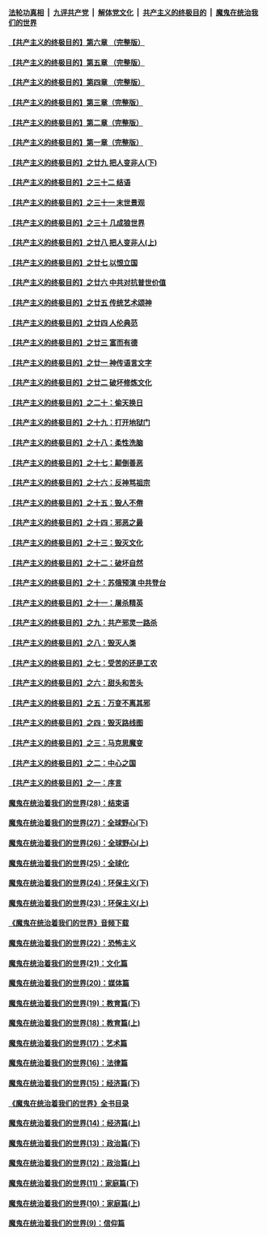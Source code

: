 ####  [法轮功真相](../../../../basic/blob/master/README.md?t=10030839) &nbsp;|&nbsp; [九评共产党](../../../../9ping.md/blob/master/README.md?t=10030839) &nbsp;|&nbsp; [解体党文化](../../../../jtdwh.md/blob/master/README.md?t=10030839)  &nbsp;|&nbsp; [共产主义的终极目的](../../../../gczydzjmd.md/blob/master/README.md?t=10030839) &nbsp;|&nbsp; [魔鬼在统治我们的世界](../../../../mgztzwmdsj.md/blob/master/README.md?t=10030839) 

#### [【共产主义的终极目的】第六章 （完整版）](../pages/nsc422/n11428913.md?t=10030839) 

#### [【共产主义的终极目的】第五章 （完整版）](../pages/nsc422/n11428912.md?t=10030839) 

#### [【共产主义的终极目的】第四章 （完整版）](../pages/nsc422/n11428907.md?t=10030839) 

#### [【共产主义的终极目的】第三章（完整版）](../pages/nsc422/n11428848.md?t=10030839) 

#### [【共产主义的终极目的】第二章（完整版）](../pages/nsc422/n11428831.md?t=10030839) 

#### [【共产主义的终极目的】第一章（完整版）](../pages/nsc422/n11417651.md?t=10030839) 

#### [【共产主义的终极目的】之廿九 把人变非人(下)](../pages/nsc422/n11344140.md?t=10030839) 

#### [【共产主义的终极目的】之三十二 结语](../pages/nsc422/n11360535.md?t=10030839) 

#### [【共产主义的终极目的】之三十一 末世景观](../pages/nsc422/n11351129.md?t=10030839) 

#### [【共产主义的终极目的】之三十 几成狼世界](../pages/nsc422/n11348280.md?t=10030839) 

#### [【共产主义的终极目的】之廿八 把人变非人(上)](../pages/nsc422/n11340492.md?t=10030839) 

#### [【共产主义的终极目的】之廿七 以恨立国](../pages/nsc422/n11336944.md?t=10030839) 

#### [【共产主义的终极目的】之廿六 中共对抗普世价值](../pages/nsc422/n11324785.md?t=10030839) 

#### [【共产主义的终极目的】之廿五 传统艺术颂神](../pages/nsc422/n11296396.md?t=10030839) 

#### [【共产主义的终极目的】之廿四 人伦典范](../pages/nsc422/n11296397.md?t=10030839) 

#### [【共产主义的终极目的】之廿三 富而有德](../pages/nsc422/n11283598.md?t=10030839) 

#### [【共产主义的终极目的】之廿一 神传语言文字](../pages/nsc422/n11263265.md?t=10030839) 

#### [【共产主义的终极目的】之廿二 破坏修炼文化](../pages/nsc422/n11245728.md?t=10030839) 

#### [【共产主义的终极目的】之二十：偷天换日](../pages/nsc422/n11238846.md?t=10030839) 

#### [【共产主义的终极目的】之十九：打开地狱门](../pages/nsc422/n11206376.md?t=10030839) 

#### [【共产主义的终极目的】之十八：柔性洗脑](../pages/nsc422/n11199994.md?t=10030839) 

#### [【共产主义的终极目的】之十七：颠倒善恶](../pages/nsc422/n11179782.md?t=10030839) 

#### [【共产主义的终极目的】之十六：反神骂祖宗](../pages/nsc422/n11166798.md?t=10030839) 

#### [【共产主义的终极目的】之十五：毁人不倦](../pages/nsc422/n11166792.md?t=10030839) 

#### [【共产主义的终极目的】之十四：邪恶之最](../pages/nsc422/n11150249.md?t=10030839) 

#### [【共产主义的终极目的】之十三：毁灭文化](../pages/nsc422/n11135227.md?t=10030839) 

#### [【共产主义的终极目的】之十二：破坏自然](../pages/nsc422/n11135214.md?t=10030839) 

#### [【共产主义的终极目的】之十：苏俄预演 中共登台](../pages/nsc422/n11118424.md?t=10030839) 

#### [【共产主义的终极目的】之十一：屠杀精英](../pages/nsc422/n11118442.md?t=10030839) 

#### [【共产主义的终极目的】之九：共产邪灵一路杀](../pages/nsc422/n11114139.md?t=10030839) 

#### [【共产主义的终极目的】之八：毁灭人类](../pages/nsc422/n11108503.md?t=10030839) 

#### [【共产主义的终极目的】之七：受苦的还是工农](../pages/nsc422/n11101809.md?t=10030839) 

#### [【共产主义的终极目的】之六：甜头和苦头](../pages/nsc422/n11096971.md?t=10030839) 

#### [【共产主义的终极目的】之五：万变不离其邪](../pages/nsc422/n11091285.md?t=10030839) 

#### [【共产主义的终极目的】之四：毁灭路线图](../pages/nsc422/n11086284.md?t=10030839) 

#### [【共产主义的终极目的】之三：马克思魔变](../pages/nsc422/n11061941.md?t=10030839) 

#### [【共产主义的终极目的】之二：中心之国](../pages/nsc422/n11047728.md?t=10030839) 

#### [【共产主义的终极目的】之一：序言](../pages/nsc422/n11086077.md?t=10030839) 

#### [魔鬼在统治着我们的世界(28)：结束语](../pages/nsc422/n10936246.md?t=10030839) 

#### [魔鬼在统治着我们的世界(27)：全球野心(下)](../pages/nsc422/n10928319.md?t=10030839) 

#### [魔鬼在统治着我们的世界(26)：全球野心(上)](../pages/nsc422/n10900318.md?t=10030839) 

#### [魔鬼在统治着我们的世界(25)：全球化](../pages/nsc422/n10788205.md?t=10030839) 

#### [魔鬼在统治着我们的世界(24)：环保主义(下)](../pages/nsc422/n10695307.md?t=10030839) 

#### [魔鬼在统治着我们的世界(23)：环保主义(上)](../pages/nsc422/n10688613.md?t=10030839) 

#### [《魔鬼在统治着我们的世界》音频下载](../pages/nsc422/n10635553.md?t=10030839) 

#### [魔鬼在统治着我们的世界(22)：恐怖主义](../pages/nsc422/n10614727.md?t=10030839) 

#### [魔鬼在统治着我们的世界(21)：文化篇](../pages/nsc422/n10597706.md?t=10030839) 

#### [魔鬼在统治着我们的世界(20)：媒体篇](../pages/nsc422/n10586579.md?t=10030839) 

#### [魔鬼在统治着我们的世界(19)：教育篇(下)](../pages/nsc422/n10564808.md?t=10030839) 

#### [魔鬼在统治着我们的世界(18)：教育篇(上)](../pages/nsc422/n10526970.md?t=10030839) 

#### [魔鬼在统治着我们的世界(17)：艺术篇](../pages/nsc422/n10499093.md?t=10030839) 

#### [魔鬼在统治着我们的世界(16)：法律篇](../pages/nsc422/n10485969.md?t=10030839) 

#### [魔鬼在统治着我们的世界(15)：经济篇(下)](../pages/nsc422/n10469975.md?t=10030839) 

#### [《魔鬼在统治着我们的世界》全书目录](../pages/nsc422/n10464261.md?t=10030839) 

#### [魔鬼在统治着我们的世界(14)：经济篇(上)](../pages/nsc422/n10457370.md?t=10030839) 

#### [魔鬼在统治着我们的世界(13)：政治篇(下)](../pages/nsc422/n10448270.md?t=10030839) 

#### [魔鬼在统治着我们的世界(12)：政治篇(上)](../pages/nsc422/n10444576.md?t=10030839) 

#### [魔鬼在统治着我们的世界(11)：家庭篇(下)](../pages/nsc422/n10440961.md?t=10030839) 

#### [魔鬼在统治着我们的世界(10)：家庭篇(上)](../pages/nsc422/n10435448.md?t=10030839) 

#### [魔鬼在统治着我们的世界(9)：信仰篇](../pages/nsc422/n10432159.md?t=10030839) 


